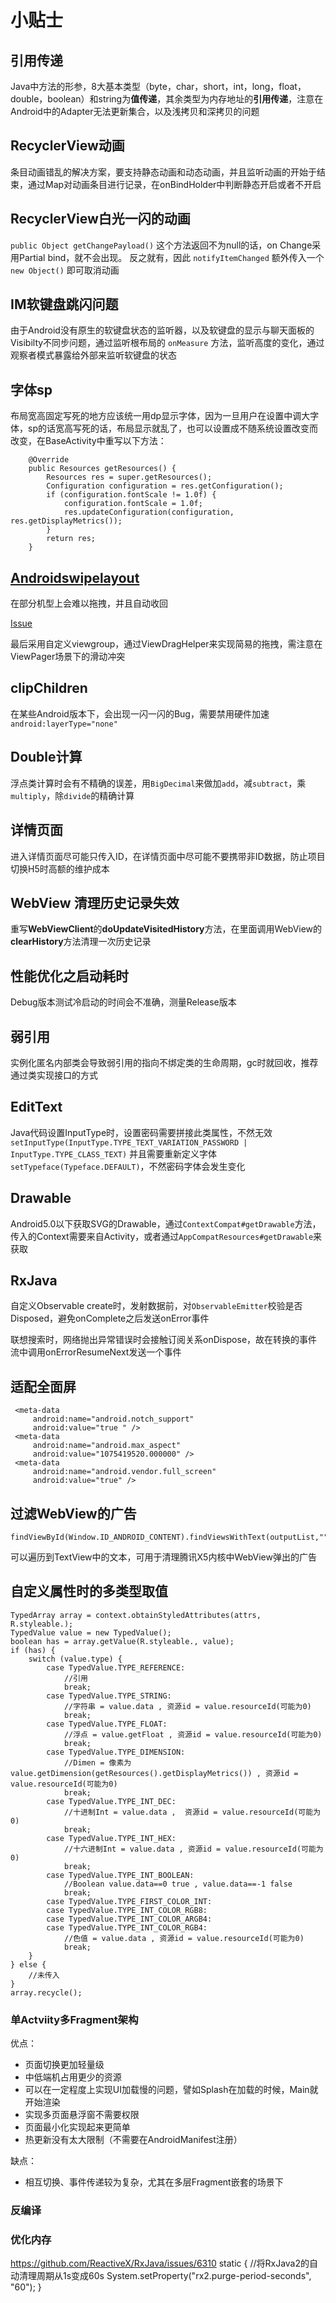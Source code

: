 # 小贴士

## 引用传递

Java中方法的形参，8大基本类型（byte，char，short，int，long，float，double，boolean）和string为**值传递**，其余类型为内存地址的**引用传递**，注意在Android中的Adapter无法更新集合，以及浅拷贝和深拷贝的问题

## RecyclerView动画

条目动画错乱的解决方案，要支持静态动画和动态动画，并且监听动画的开始于结束，通过Map对动画条目进行记录，在onBindHolder中判断静态开启或者不开启

## RecyclerView白光一闪的动画

`public Object getChangePayload()` 这个方法返回不为null的话，on Change采用Partial bind，就不会出现。 反之就有，因此 `notifyItemChanged` 额外传入一个 `new Object()` 即可取消动画

## IM软键盘跳闪问题

由于Android没有原生的软键盘状态的监听器，以及软键盘的显示与聊天面板的Visibilty不同步问题，通过监听根布局的  `onMeasure` 方法，监听高度的变化，通过观察者模式暴露给外部来监听软键盘的状态

## 字体sp

布局宽高固定写死的地方应该统一用dp显示字体，因为一旦用户在设置中调大字体，sp的话宽高写死的话，布局显示就乱了，也可以设置成不随系统设置改变而改变，在BaseActivity中重写以下方法：

```
    @Override
    public Resources getResources() {
        Resources res = super.getResources();
        Configuration configuration = res.getConfiguration();
        if (configuration.fontScale != 1.0f) {
            configuration.fontScale = 1.0f;
            res.updateConfiguration(configuration, res.getDisplayMetrics());
        }
        return res;
    }
```

## [Androidswipelayout](https://github.com/daimajia/AndroidSwipeLayout)

在部分机型上会难以拖拽，并且自动收回


[Issue](https://github.com/daimajia/AndroidSwipeLayout/issues/412)

最后采用自定义viewgroup，通过ViewDragHelper来实现简易的拖拽，需注意在ViewPager场景下的滑动冲突

## clipChildren

在某些Android版本下，会出现一闪一闪的Bug，需要禁用硬件加速`android:layerType="none"`

## Double计算

浮点类计算时会有不精确的误差，用`BigDecimal`来做加`add`，减`subtract`，乘`multiply`，除`divide`的精确计算

## 详情页面

进入详情页面尽可能只传入ID，在详情页面中尽可能不要携带非ID数据，防止项目切换H5时高额的维护成本 

## WebView 清理历史记录失效

重写**WebViewClient**的**doUpdateVisitedHistory**方法，在里面调用WebView的**clearHistory**方法清理一次历史记录

## 性能优化之启动耗时

Debug版本测试冷启动的时间会不准确，测量Release版本

## 弱引用

实例化匿名内部类会导致弱引用的指向不绑定类的生命周期，gc时就回收，推荐通过类实现接口的方式

## EditText

Java代码设置InputType时，设置密码需要拼接此类属性，不然无效`setInputType(InputType.TYPE_TEXT_VARIATION_PASSWORD | InputType.TYPE_CLASS_TEXT)`
并且需要重新定义字体`setTypeface(Typeface.DEFAULT)`，不然密码字体会发生变化

## Drawable

Android5.0以下获取SVG的Drawable，通过`ContextCompat#getDrawable`方法，传入的Context需要来自Activity，或者通过`AppCompatResources#getDrawable`来获取

## RxJava

自定义Observable create时，发射数据前，对`ObservableEmitter`校验是否Disposed，避免onComplete之后发送onError事件

联想搜索时，网络抛出异常错误时会接触订阅关系onDispose，故在转换的事件流中调用onErrorResumeNext发送一个事件

## 适配全面屏

```
 <meta-data
     android:name="android.notch_support"
     android:value="true " />
 <meta-data
     android:name="android.max_aspect"
     android:value="1075419520.000000" />
 <meta-data
     android:name="android.vendor.full_screen"
     android:value="true" />
```


## 过滤WebView的广告

```
findViewById(Window.ID_ANDROID_CONTENT).findViewsWithText(outputList,"",View.FIND_VIEWS_WITH_TEXT)
```
可以遍历到TextView中的文本，可用于清理腾讯X5内核中WebView弹出的广告


## 自定义属性时的多类型取值
```
TypedArray array = context.obtainStyledAttributes(attrs, R.styleable.);
TypedValue value = new TypedValue();
boolean has = array.getValue(R.styleable., value);
if (has) {
    switch (value.type) {
        case TypedValue.TYPE_REFERENCE:
            //引用
            break;
        case TypedValue.TYPE_STRING:
            //字符串 = value.data , 资源id = value.resourceId(可能为0)
            break;
        case TypedValue.TYPE_FLOAT:
            //浮点 = value.getFloat , 资源id = value.resourceId(可能为0)
            break;
        case TypedValue.TYPE_DIMENSION:
            //Dimen = 像素为value.getDimension(getResources().getDisplayMetrics()) , 资源id = value.resourceId(可能为0)
            break;
        case TypedValue.TYPE_INT_DEC:
            //十进制Int = value.data ,  资源id = value.resourceId(可能为0)
            break;
        case TypedValue.TYPE_INT_HEX:
            //十六进制Int = value.data , 资源id = value.resourceId(可能为0)
            break;
        case TypedValue.TYPE_INT_BOOLEAN:
            //Boolean value.data==0 true , value.data==-1 false
            break;
        case TypedValue.TYPE_FIRST_COLOR_INT:
        case TypedValue.TYPE_INT_COLOR_RGB8:
        case TypedValue.TYPE_INT_COLOR_ARGB4:
        case TypedValue.TYPE_INT_COLOR_RGB4:
            //色值 = value.data , 资源id = value.resourceId(可能为0)
            break;
    }
} else {
    //未传入
}
array.recycle();
```

### 单Actviity多Fragment架构

优点：
- 页面切换更加轻量级
- 中低端机占用更少的资源
- 可以在一定程度上实现UI加载慢的问题，譬如Splash在加载的时候，Main就开始渲染
- 实现多页面悬浮窗不需要权限
- 页面最小化实现起来更简单
- 热更新没有太大限制（不需要在AndroidManifest注册）

缺点：
- 相互切换、事件传递较为复杂，尤其在多层Fragment嵌套的场景下

### 反编译


### 优化内存
https://github.com/ReactiveX/RxJava/issues/6310
   static {
        //将RxJava2的自动清理周期从1s变成60s
        System.setProperty("rx2.purge-period-seconds", "60");
    }




